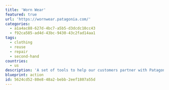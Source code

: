 ```yaml
---
title: 'Worn Wear'
featured: true
url: 'https://wornwear.patagonia.com/'
categories:
  - a1a4ac88-627d-4bc7-a5b5-d3dcdc10cc43
  - f92ca585-ad4d-43bc-9430-43c2fad14aa1
tags:
  - clothing
  - reuse
  - repair
  - second-hand
countries:
  - us
description: 'A set of tools to help our customers partner with Patagonia to take mutual responsibility to extend the life of the products Patagonia makes and customers purchase. You can buy second-hand repaired or re-crafted clothes, or trade in used Patagonia clothes for credit for new items.'
blueprint: action
id: 5624cd52-80e8-48a2-bebb-2eef1807a55d
---
```


